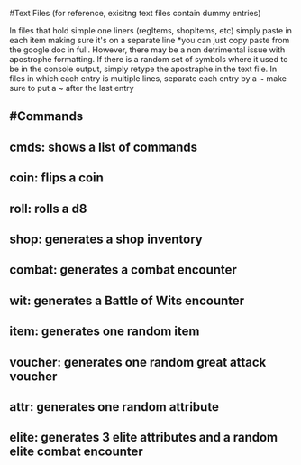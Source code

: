 #Text Files (for reference, exisitng text files contain dummy entries)

In files that hold simple one liners (regItems, shopItems, etc) simply paste in each item making sure it's on a separate line
    *you can just copy paste from the google doc in full. However, there may be a non detrimental issue 
     with apostrophe formatting. If there is a random set of symbols where it used to be in the 
     console output, simply retype the apostraphe in the text file.
In files in which each entry is multiple lines, separate each entry by a ~ make sure to put a ~ after the last entry

#Commands
--------------------------------------------------------------------------------------
cmds: shows a list of commands
--------------------------------------------------------------------------------------
coin: flips a coin
--------------------------------------------------------------------------------------
roll: rolls a d8
--------------------------------------------------------------------------------------
shop: generates a shop inventory
--------------------------------------------------------------------------------------
combat: generates a combat encounter
--------------------------------------------------------------------------------------
wit: generates a Battle of Wits encounter
--------------------------------------------------------------------------------------
item: generates one random item
--------------------------------------------------------------------------------------
voucher: generates one random great attack voucher
--------------------------------------------------------------------------------------
attr: generates one random attribute
--------------------------------------------------------------------------------------
elite: generates 3 elite attributes and a random elite combat encounter
--------------------------------------------------------------------------------------